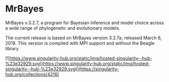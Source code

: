 # MrBayes
 MrBayes v.3.2.7, a program for Bayesian inference and model choice across a wide range of phylogenetic and evolutionary models.

 The current release is based on MrBayes version 3.2.7a, released March 6, 2019. This  version is compiled with MPI support and without the Beagle library

[![https://www.singularity-hub.org/static/img/hosted-singularity--hub-%23e32929.svg](https://www.singularity-hub.org/static/img/hosted-singularity--hub-%23e32929.svg)](https://singularity-hub.org/collections/4216)
